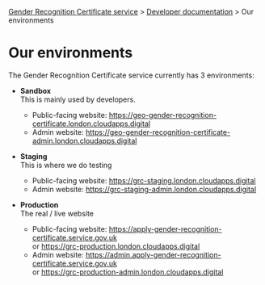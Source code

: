 
[Gender Recognition Certificate service](../README.md) >
[Developer documentation](README.md) >
Our environments

# Our environments

The Gender Recognition Certificate service currently has 3 environments:

* **Sandbox**  
  This is mainly used by developers.
  * Public-facing website: https://geo-gender-recognition-certificate.london.cloudapps.digital  
  * Admin website: https://geo-gender-recognition-certificate-admin.london.cloudapps.digital

* **Staging**  
  This is where we do testing
  * Public-facing website: https://grc-staging.london.cloudapps.digital
  * Admin website: https://grc-staging-admin.london.cloudapps.digital

* **Production**  
  The real / live website
  * Public-facing website: https://apply-gender-recognition-certificate.service.gov.uk  
    or https://grc-production.london.cloudapps.digital
  * Admin website: https://admin.apply-gender-recognition-certificate.service.gov.uk  
    or https://grc-production-admin.london.cloudapps.digital
